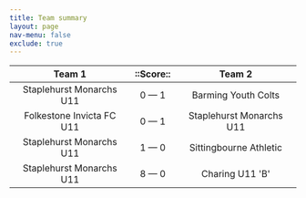 ```yaml
---
title: Team summary
layout: page
nav-menu: false
exclude: true
---
```




|          Team 1           |  ::Score::  |          Team 2          |
|:-------------------------:|:-----------:|:------------------------:|
| Staplehurst Monarchs U11  | 0 &mdash; 1 |   Barming Youth Colts    |
| Folkestone Invicta FC U11 | 0 &mdash; 1 | Staplehurst Monarchs U11 |
| Staplehurst Monarchs U11  | 1 &mdash; 0 |  Sittingbourne Athletic  |
| Staplehurst Monarchs U11  | 8 &mdash; 0 |     Charing U11 'B'      |

 <br /><br /><br />
